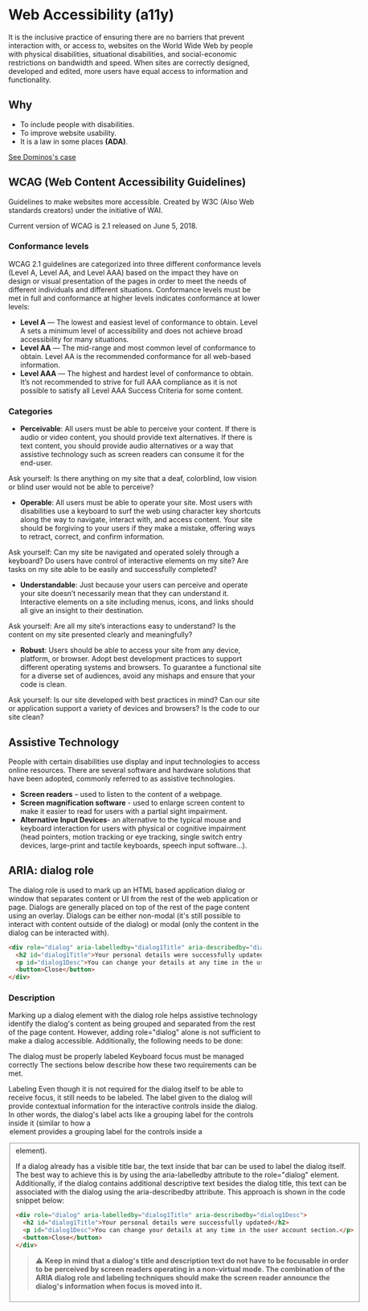 # Web Accessibility (a11y)

It is the inclusive practice of ensuring there are no barriers that prevent interaction with, or access to, websites on the World Wide Web by people with physical disabilities, situational disabilities, and social-economic restrictions on bandwidth and speed. When sites are correctly designed, developed and edited, more users have equal access to information and functionality.

## Why

* To include people with disabilities.
* To improve website usability.
* It is a law in some places **(ADA)**.

[See Dominos's case](https://www.cnbc.com/2019/10/07/dominos-supreme-court.html)

## WCAG (Web Content Accessibility Guidelines)

Guidelines to make websites more accessible. Created by W3C (Also Web standards creators) under the initiative of WAI.

Current version of WCAG is 2.1 released on June 5, 2018.

### Conformance levels

WCAG 2.1 guidelines are categorized into three different conformance levels (Level A, Level AA, and Level AAA) based on the impact they have on design or visual presentation of the pages in order to meet the needs of different individuals and different situations. Conformance levels must be met in full and conformance at higher levels indicates conformance at lower levels:

* **Level A** — The lowest and easiest level of conformance to obtain. Level A sets a minimum level of accessibility and does not achieve broad accessibility for many situations.
* **Level AA** — The mid-range and most common level of conformance to obtain. Level AA is the recommended conformance for all web-based information.
* **Level AAA** — The highest and hardest level of conformance to obtain. It’s not recommended to strive for full AAA compliance as it is not possible to satisfy all Level AAA Success Criteria for some content.

### Categories

* **Perceivable**: All users must be able to perceive your content. If there is audio or video content, you should provide text alternatives. If there is text content, you should provide audio alternatives or a way that assistive technology such as screen readers can consume it for the end-user.

Ask yourself: Is there anything on my site that a deaf, colorblind, low vision or blind user would not be able to perceive?

* **Operable**: All users must be able to operate your site. Most users with disabilities use a keyboard to surf the web using character key shortcuts along the way to navigate, interact with, and access content. Your site should be forgiving to your users if they make a mistake, offering ways to retract, correct, and confirm information.

Ask yourself: Can my site be navigated and operated solely through a keyboard? Do users have control of interactive elements on my site? Are tasks on my site able to be easily and successfully completed?

* **Understandable**: Just because your users can perceive and operate your site doesn’t necessarily mean that they can understand it. Interactive elements on a site including menus, icons, and links should all give an insight to their destination.

Ask yourself: Are all my site’s interactions easy to understand? Is the content on my site presented clearly and meaningfully?

* **Robust**: Users should be able to access your site from any device, platform, or browser. Adopt best development practices to support different operating systems and browsers. To guarantee a functional site for a diverse set of audiences, avoid any mishaps and ensure that your code is clean.

Ask yourself: Is our site developed with best practices in mind? Can our site or application support a variety of devices and browsers? Is the code to our site clean?

## Assistive Technology

People with certain disabilities use display and input technologies to access online resources. There are several software and hardware solutions that have been adopted, commonly referred to as assistive technologies.

* **Screen readers** – used to listen to the content of a webpage.
* **Screen magnification software** - used to enlarge screen content to make it easier to read for users with a partial sight impairment.
* **Alternative Input Devices**- an alternative to the typical mouse and keyboard interaction for users with physical or cognitive impairment (head pointers, motion tracking or eye tracking, single switch entry devices, large-print and tactile keyboards, speech input software...).



## ARIA: dialog role

The dialog role is used to mark up an HTML based application dialog or window that separates content or UI from the rest of the web application or page. Dialogs are generally placed on top of the rest of the page content using an overlay. Dialogs can be either non-modal (it's still possible to interact with content outside of the dialog) or modal (only the content in the dialog can be interacted with).

```html
<div role="dialog" aria-labelledby="dialog1Title" aria-describedby="dialog1Desc">
  <h2 id="dialog1Title">Your personal details were successfully updated</h2>
  <p id="dialog1Desc">You can change your details at any time in the user account section.</p>
  <button>Close</button>
</div>
```
### Description

Marking up a dialog element with the dialog role helps assistive technology identify the dialog's content as being grouped and separated from the rest of the page content. However, adding role="dialog" alone is not sufficient to make a dialog accessible. Additionally, the following needs to be done:

The dialog must be properly labeled
Keyboard focus must be managed correctly 
The sections below describe how these two requirements can be met.

Labeling
Even though it is not required for the dialog itself to be able to receive focus, it still needs to be labeled. The label given to the dialog will provide contextual information for the interactive controls inside the dialog. In other words, the dialog's label acts like a grouping label for the controls inside it (similar to how a <legend> element provides a grouping label for the controls inside a <fieldset> element).

If a dialog already has a visible title bar, the text inside that bar can be used to label the dialog itself. The best way to achieve this is by using the aria-labelledby attribute to the role="dialog" element. Additionally, if the dialog contains additional descriptive text besides the dialog title, this text can be associated with the dialog using the aria-describedby attribute. This approach is shown in the code snippet below:
 
```html
<div role="dialog" aria-labelledby="dialog1Title" aria-describedby="dialog1Desc">
  <h2 id="dialog1Title">Your personal details were successfully updated</h2>
  <p id="dialog1Desc">You can change your details at any time in the user account section.</p>
  <button>Close</button>
</div>
 ```

> :warning: **Keep in mind that a dialog's title and description text do not have to be focusable in order to be perceived by screen readers operating in a non-virtual mode. The combination of the ARIA dialog role and labeling techniques should make the screen reader announce the dialog's information when focus is moved into it.**
